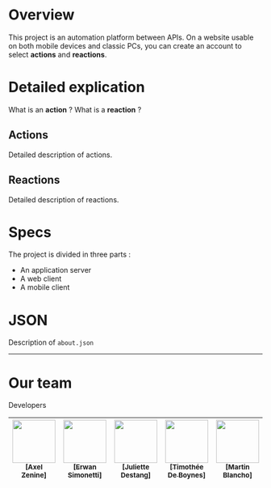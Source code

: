 # Overview

This project is an automation platform between APIs. On a website usable on both mobile devices and classic PCs, you can create an account to select **actions** and **reactions**.

# Detailed explication

What is an **action** ? What is a **reaction** ?

## Actions

Detailed description of actions.

## Reactions

Detailed description of reactions.

# Specs

The project is divided in three parts :
- An application server
- A web client
- A mobile client

# JSON

Description of `about.json`  

***

# Our team

Developers  

| [<img src="https://github.com/Azzzen.png?size=85" width=85><br><sub>[Axel Zenine]</sub>](https://github.com/Azzzen) | [<img src="https://github.com/ErwanSimonetti.png?size=85" width=85><br><sub>[Erwan Simonetti]</sub>](https://github.com/ErwanSimonetti) | [<img src="https://github.com/JulietteDestang.png?size=85" width=85><br><sub>[Juliette Destang]</sub>](https://github.com/JulietteDestang) | [<img src="https://github.com/HKtueur1.png?size=85" width=85><br><sub>[Timothée De Boynes]</sub>](https://github.com/HKtueur1) | [<img src="https://github.com/BlanchoMartin.png?size=85" width=85><br><sub>[Martin Blancho]</sub>](https://github.com/BlanchoMartin)
| :---: | :---: | :---: | :---: | :---: |
